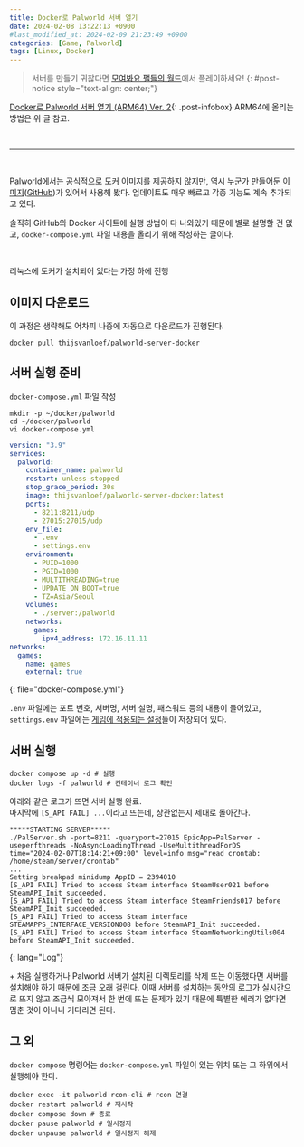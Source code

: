 ```yaml
---
title: Docker로 Palworld 서버 열기
date: 2024-02-08 13:22:13 +0900
#last_modified_at: 2024-02-09 21:23:49 +0900
categories: [Game, Palworld]
tags: [Linux, Docker]
---
```


> 서버를 만들기 귀찮다면 [모여봐요 팰들의 월드](/posts/palworld-pal-crossing-discord/)에서 플레이하세요!
{: #post-notice style="text-align: center;"}

[Docker로 Palworld 서버 열기 (ARM64) Ver. 2](/posts/palworld-server-docker-arm64-2/){: .post-infobox}
ARM64에 올리는 방법은 위 글 참고.

<br/>

---

<br/>

Palworld에서는 공식적으로 도커 이미지를 제공하지 않지만, 역시 누군가 만들어둔 [이미지](https://hub.docker.com/r/thijsvanloef/palworld-server-docker)([GitHub](https://github.com/thijsvanloef/palworld-server-docker))가 있어서 사용해 봤다.
업데이트도 매우 빠르고 각종 기능도 계속 추가되고 있다.

솔직히 GitHub와 Docker 사이트에 실행 방법이 다 나와있기 때문에 별로 설명할 건 없고, `docker-compose.yml` 파일 내용을 올리기 위해 작성하는 글이다.

<br/>

리눅스에 도커가 설치되어 있다는 가정 하에 진행

## 이미지 다운로드
이 과정은 생략해도 어차피 나중에 자동으로 다운로드가 진행된다.
```shell
docker pull thijsvanloef/palworld-server-docker
```

## 서버 실행 준비
`docker-compose.yml` 파일 작성
```shell
mkdir -p ~/docker/palworld
cd ~/docker/palworld
vi docker-compose.yml
```

```yaml
version: "3.9"
services:
  palworld:
    container_name: palworld
    restart: unless-stopped
    stop_grace_period: 30s
    image: thijsvanloef/palworld-server-docker:latest
    ports:
      - 8211:8211/udp
      - 27015:27015/udp
    env_file:
      - .env
      - settings.env
    environment:
      - PUID=1000
      - PGID=1000
      - MULTITHREADING=true
      - UPDATE_ON_BOOT=true
      - TZ=Asia/Seoul
    volumes:
      - ./server:/palworld
    networks:
      games:
        ipv4_address: 172.16.11.11
networks:
  games:
    name: games
    external: true
```
{: file="docker-compose.yml"}

`.env` 파일에는 포트 번호, 서버명, 서버 설명, 패스워드 등의 내용이 들어있고, `settings.env` 파일에는 [게임에 적용되는 설정](https://github.com/thijsvanloef/palworld-server-docker?tab=readme-ov-file#with-environment-variables)들이 저장되어 있다.

## 서버 실행
```shell
docker compose up -d # 실행
docker logs -f palworld # 컨테이너 로그 확인
```

아래와 같은 로그가 뜨면 서버 실행 완료.  
마지막에 `[S_API FAIL] ...`이라고 뜨는데, 상관없는지 제대로 돌아간다.

```
*****STARTING SERVER*****
./PalServer.sh -port=8211 -queryport=27015 EpicApp=PalServer -useperfthreads -NoAsyncLoadingThread -UseMultithreadForDS
time="2024-02-07T18:14:21+09:00" level=info msg="read crontab: /home/steam/server/crontab"
...
Setting breakpad minidump AppID = 2394010
[S_API FAIL] Tried to access Steam interface SteamUser021 before SteamAPI_Init succeeded.
[S_API FAIL] Tried to access Steam interface SteamFriends017 before SteamAPI_Init succeeded.
[S_API FAIL] Tried to access Steam interface STEAMAPPS_INTERFACE_VERSION008 before SteamAPI_Init succeeded.
[S_API FAIL] Tried to access Steam interface SteamNetworkingUtils004 before SteamAPI_Init succeeded.
```
{: lang="Log"}

\+ 처음 실행하거나 Palworld 서버가 설치된 디렉토리를 삭제 또는 이동했다면 서버를 설치해야 하기 때문에 조금 오래 걸린다. 이때 서버를 설치하는 동안의 로그가 실시간으로 뜨지 않고 조금씩 모아져서 한 번에 뜨는 문제가 있기 때문에 특별한 에러가 없다면 멈춘 것이 아니니 기다리면 된다.

## 그 외
`docker compose` 명령어는 `docker-compose.yml` 파일이 있는 위치 또는 그 하위에서 실행해야 한다.

```shell
docker exec -it palworld rcon-cli # rcon 연결
docker restart palworld # 재시작
docker compose down # 종료
docker pause palworld # 일시정지
docker unpause palworld # 일시정지 해제
```
